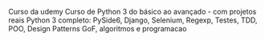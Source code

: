 Curso da udemy
Curso de Python 3 do básico ao avançado - com projetos reais
Python 3 completo: PySide6, Django, Selenium, Regexp, Testes, TDD, POO, Design Patterns GoF, algoritmos e programacao
